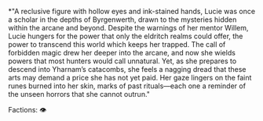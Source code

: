 *"A reclusive figure with hollow eyes and ink-stained hands, Lucie was once a scholar in the depths of Byrgenwerth, drawn to the mysteries hidden within the arcane and beyond. Despite the warnings of her mentor Willem, Lucie hungers for the power that only the eldritch realms could offer, the power to transcend this world which keeps her trapped. The call of forbidden magic drew her deeper into the arcane, and now she wields powers that most hunters would call unnatural. Yet, as she prepares to descend into Yharnam’s catacombs, she feels a nagging dread that these arts may demand a price she has not yet paid. Her gaze lingers on the faint runes burned into her skin, marks of past rituals—each one a reminder of the unseen horrors that she cannot outrun."

Factions: 👁









